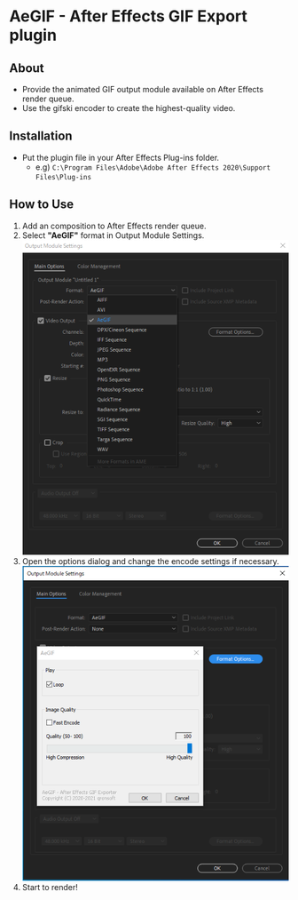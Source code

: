 # AeGIF - After Effects GIF Export plugin
## About
- Provide the animated GIF output module available on After Effects render queue.
- Use the gifski encoder to create the highest-quality video.

## Installation
- Put the plugin file in your After Effects Plug-ins folder.
  - e.g) `C:\Program Files\Adobe\Adobe After Effects 2020\Support Files\Plug-ins`

## How to Use
1. Add an composition to After Effects render queue.
1. Select **"AeGIF"** format in Output Module Settings.
![output_module_settings](docs/img/output_module_settings.png)
1. Open the options dialog and change the encode settings if necessary.
![output_options](docs/img/output_options.png)
1.  Start to render!
